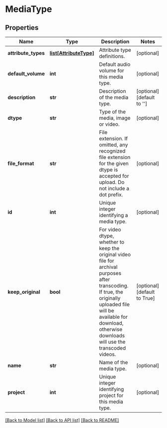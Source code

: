 # MediaType

## Properties
Name | Type | Description | Notes
------------ | ------------- | ------------- | -------------
**attribute_types** | [**list[AttributeType]**](AttributeType.md) | Attribute type definitions. | [optional] 
**default_volume** | **int** | Default audio volume for this media type. | [optional] 
**description** | **str** | Description of the media type. | [optional] [default to '']
**dtype** | **str** | Type of the media, image or video. | [optional] 
**file_format** | **str** | File extension. If omitted, any recognized file extension for the given dtype is accepted for upload. Do not include a dot prefix. | [optional] 
**id** | **int** | Unique integer identifying a media type. | [optional] 
**keep_original** | **bool** | For video dtype, whether to keep the original video file for archival purposes after transcoding. If true, the originally uploaded file will be available for download, otherwise downloads will use the transcoded videos. | [optional] [default to True]
**name** | **str** | Name of the media type. | [optional] 
**project** | **int** | Unique integer identifying project for this media type. | [optional] 

[[Back to Model list]](../README.md#documentation-for-models) [[Back to API list]](../README.md#documentation-for-api-endpoints) [[Back to README]](../README.md)


